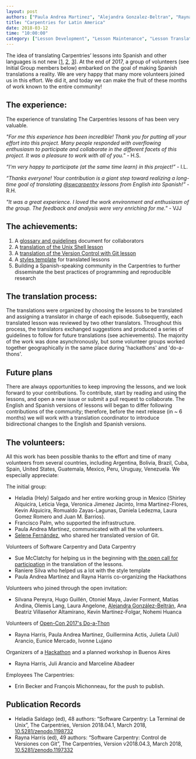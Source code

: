 ```yaml
---
layout: post
authors: ["Paula Andrea Martinez", "Alejandra Gonzalez-Beltran", "Rayna Harris"]
title: "Carpentries for Latin America"
date: 2018-03-12
time: "10:00:00"
category: ["Lesson Development", "Lesson Maintenance", "Lesson Translations", "Translation", "Publishing"]
---
```


The idea of translating Carpentries’ lessons into Spanish and other languages is not new [[1](https://software-carpentry.org/blog/2014/06/translating-software-carpentry-into-spanish.html), [2](https://software-carpentry.org/blog/2014/11/korean-translation.html), [3](https://software-carpentry.org/blog/2014/07/translating-software-carpentry-into-portuguese.html)]. At the end of 2017, a group of volunteers (see Initial Group members below) embarked on the goal of making Spanish translations a reality. We are very happy that many more volunteers joined us in this effort. We did it, and today we can make the fruit of these months of work known to the entire community!

## The experience:

The experience of translating The Carpentries  lessons of has been very valuable. 

*"For me this experience has been incredible! Thank you for putting all your effort into this project. Many people responded with overflowing enthusiasm to participate and collaborate in the different facets of this project. It was a pleasure to work with all of you."* - H.S.

*“I'm very happy to participate (at the same time learn) in this project!”* - I.L.

*“Thanks everyone! Your contribution is a giant step toward realizing a long-time goal of translating [@swcarpentry](https://github.com/swcarpentry) lessons from English into Spanish!”* - R.H.

*"It was a great experience. I loved the work environment and enthusiasm of the group. The feedback and analysis were very enriching for me."* - VJJ


## The achievements:

1. A [glossary and guidelines](https://github.com/Carpentries-ES/board/blob/master/Convenciones_Traduccion.md) document for collaborators  
2. A [translation of the Unix Shell lesson](https://swcarpentry.github.io/shell-novice-es/) 
3. A [translation of the Version Control with Git lesson](https://swcarpentry.github.io/git-novice-es/) 
4. A [styles template](https://github.com/swcarpentry/styles-es) for translated lessons 
5. Building a Spanish-speaking community in the Carpentries to further disseminate the best practices of programming and reproducible research 

## The translation process:

The translations were organized by choosing the lessons to be translated and assigning a translator in charge of each episode. Subsequently, each translated lesson was reviewed by two other translators. Throughout this process, the translators exchanged suggestions and produced a series of guidelines to follow for future translations (see achievements). The majority of the work was done asynchronously, but some volunteer groups worked together geographically in the same place during 'hackathons' and 'do-a-thons'.

## Future plans

There are always opportunities to keep improving the lessons, and we look forward to your contributions. To contribute, start by reading and using the lessons, and open a new issue or submit a pull request to collaborate. The English and Spanish versions of lessons will began to differ following contributions of the community; therefore, before the next release (in ~ 6 months) we will work with a translation coordinator to introduce bidirectional changes to the English and Spanish versions.

## The volunteers:

All this work has been possible thanks to the effort and time of many volunteers from several countries, including Argentina, Bolivia, Brazil, Cuba, Spain, United States, Guatemala, Mexico, Peru, Uruguay, Venezuela. We especially appreciate:

The initial group:

- Heladia (Hely) Salgado and her entire working group in Mexico (Shirley Alquicira, Leticia Vega, Veronica Jimenez Jacinto, Irma Martinez-Flores, Kevin Alquicira, Romualdo Zayas-Lagunas, Daniela Ledezma, Laura Gomez Romero and Juan M. Barrios). 
- Francisco Palm, who supported the infrastructure. 
- Paula Andrea Martínez, communicated with all the volunteers. 
- [Selene Fernández](https://twitter.com/SelFdz), who shared her translated version of Git. 

Volunteers of Software Carpentry and Data Carpentry 

- Sue McClatchy for helping us in the beginning with [the open call for participation](https://software-carpentry.org/blog/2017/09/latin-am-lessons.html) in the translation of the lessons. 
- Raniere Silva who helped us a lot with the style template 
- Paula Andrea Martínez and Rayna Harris co-organizing the Hackathons 

Volunteers who joined through the open invitation:

- Silvana Pereyra, Hugo Guillén, Otoniel Maya, Javier Forment, Matías Andina, Olemis Lang, Laura Angelone, [Alejandra González-Beltrán](http://oerc.ox.ac.uk/people/alejandra), Ana Beatriz Villaseñor Altamirano, Kevin Martínez-Folgar, Nohemi Huanca 

Volunteers of [Open-Con 2017's Do-a-Thon](https://github.com/sparcopen/doathon/issues/14)

- Rayna Harris, Paula Andrea Martinez, Guillermina Actis, Julieta (Juli) Arancio, Eunice Mercado, Ivonne Lujano 

Organizers of a [Hackathon](https://github.com/Carpentries-ES/R-hackaton-es) and a planned workshop in Buenos Aires

- Rayna Harris, Juli Arancio and Marceline Abadeer 

Employees The Carpentries:

- Erin Becker and François Michonneau, for the push to publish. 

## Publication Records

- Heladia Saldago (ed), 48 authors: “Software Carpentry: La Terminal de Unix”, The Carpentries, Version 2018.04.1, March 2018,  [10.5281/zenodo.1198732](https://doi.org/10.5281/zenodo.1198732)
- Rayna Harris (ed), 49 authors: “Software Carpentry: Control de Versiones con Git”, The Carpentries, Version v2018.04.3, March 2018, [10.5281/zenodo.1197332](https://doi.org/10.5281/zenodo.1197332)

